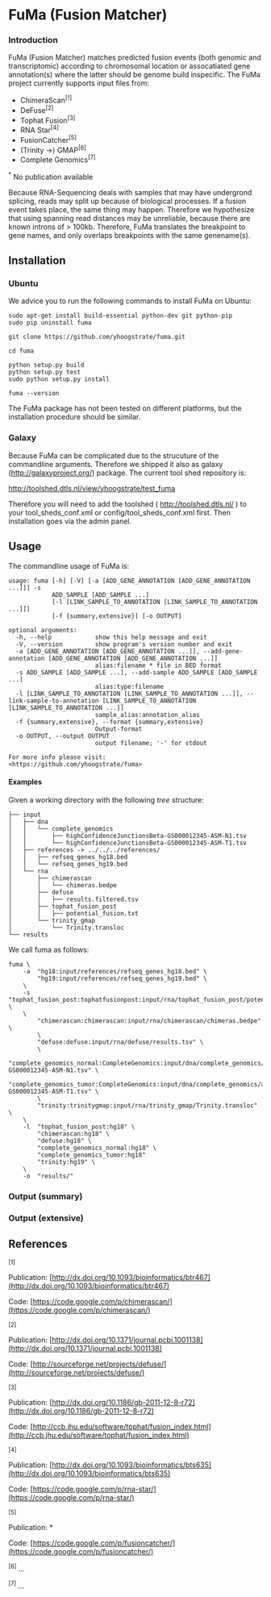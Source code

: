 # FuMa (Fusion Matcher) #

### Introduction ###

FuMa (Fusion Matcher) matches predicted fusion events (both genomic and transcriptomic) according to chromosomal location or assocatiated gene annotation(s) where the latter should be genome build inspecific.
The FuMa project currently supports input files from:

+	ChimeraScan<sup>[1]</sup>
+	DeFuse<sup>[2]</sup>
+	Tophat Fusion<sup>[3]</sup>
+	RNA Star<sup>[4]</sup>
+	FusionCatcher<sup>[5]</sup>
+	(Trinity ->) GMAP<sup>[6]</sup>
+	Complete Genomics<sup>[7]</sup>

<sup>*</sup> No publication available

Because RNA-Sequencing deals with samples that may have undergrond splicing, reads may split up because of biological processes. If a fusion event takes place, the same thing may happen. Therefore we hypothesize that using spanning read distances may be unreliable, because there are known introns of > 100kb. Therefore, FuMa translates the breakpoint to gene names, and only overlaps breakpoints with the same genename(s).


## Installation ##
### Ubuntu ###
We advice you to run the following commands to install FuMa on Ubuntu:

	sudo apt-get install build-essential python-dev git python-pip
	sudo pip uninstall fuma
	
	git clone https://github.com/yhoogstrate/fuma.git
	
	cd fuma
	
	python setup.py build
	python setup.py test
	sudo python setup.py install
	
	fuma --version

The FuMa package has not been tested on different platforms, but the installation procedure should be similar.

### Galaxy ###

Because FuMa can be complicated due to the strucuture of the commandline arguments.
Therefore we shipped it also as galaxy (http://galaxyproject.org/) package.
The current tool shed repository is: 

http://toolshed.dtls.nl/view/yhoogstrate/test_fuma

Therefore you will need to add the toolshed ( http://toolshed.dtls.nl/ ) to your tool_sheds_conf.xml or config/tool_sheds_conf.xml first.
Then installation goes via the admin panel.

## Usage ##
The commandline usage of FuMa is:

	usage: fuma [-h] [-V] [-a [ADD_GENE_ANNOTATION [ADD_GENE_ANNOTATION ...]]] -s
	            ADD_SAMPLE [ADD_SAMPLE ...]
	            [-l [LINK_SAMPLE_TO_ANNOTATION [LINK_SAMPLE_TO_ANNOTATION ...]]]
	            [-f {summary,extensive}] [-o OUTPUT]
	
	optional arguments:
	  -h, --help            show this help message and exit
	  -V, --version         show program's version number and exit
	  -a [ADD_GENE_ANNOTATION [ADD_GENE_ANNOTATION ...]], --add-gene-annotation [ADD_GENE_ANNOTATION [ADD_GENE_ANNOTATION ...]]
	                        alias:filename * file in BED format
	  -s ADD_SAMPLE [ADD_SAMPLE ...], --add-sample ADD_SAMPLE [ADD_SAMPLE ...]
	                        alias:type:filename
	  -l [LINK_SAMPLE_TO_ANNOTATION [LINK_SAMPLE_TO_ANNOTATION ...]], --link-sample-to-annotation [LINK_SAMPLE_TO_ANNOTATION [LINK_SAMPLE_TO_ANNOTATION ...]]
	                        sample_alias:annotation_alias
	  -f {summary,extensive}, --format {summary,extensive}
	                        Output-format
	  -o OUTPUT, --output OUTPUT
	                        output filename; '-' for stdout
	
	For more info please visit:
	<https://github.com/yhoogstrate/fuma>


#### Examples ####
Given a working directory with the following _tree_ structure:

	├── input
	│   ├── dna
	│   │   └── complete_genomics
	│   │       ├── highConfidenceJunctionsBeta-GS000012345-ASM-N1.tsv
	│   │       └── highConfidenceJunctionsBeta-GS000012345-ASM-T1.tsv
	│   ├── references -> ../../../references/
	│   │   ├── refseq_genes_hg18.bed
	│   │   └── refseq_genes_hg19.bed
	│   └── rna
	│       ├── chimerascan
	│       │   └── chimeras.bedpe
	│       ├── defuse
	│       │   ├── results.filtered.tsv
	│       ├── tophat_fusion_post
	│       │   ├── potential_fusion.txt
	│       └── trinity_gmap
	│           └── Trinity.transloc
	└── results

We call fuma as follows:

	fuma \
	    -a  "hg18:input/references/refseq_genes_hg18.bed" \
	        "hg19:input/references/refseq_genes_hg19.bed" \
	    \
	    -s  "tophat_fusion_post:tophatfusionpost:input/rna/tophat_fusion_post/potential_fusion.txt" \
	    \
	        "chimerascan:chimerascan:input/rna/chimerascan/chimeras.bedpe" \
	        \
	        "defuse:defuse:input/rna/defuse/results.tsv" \
	        \
	        "complete_genomics_normal:CompleteGenomics:input/dna/complete_genomics/allJunctionsBeta-GS000012345-ASM-N1.tsv" \
	        "complete_genomics_tumor:CompleteGenomics:input/dna/complete_genomics/allJunctionsBeta-GS000012345-ASM-T1.tsv" \
	        \
	        "trinity:trinitygmap:input/rna/trinity_gmap/Trinity.transloc" \
	    \
	    -l  "tophat_fusion_post:hg18" \
	        "chimerascan:hg18" \
	        "defuse:hg18" \
	        "complete_genomics_normal:hg18" \
	        "complete_genomics_tumor:hg18" 
	        "trinity:hg19" \
	    \
	    -o  "results/"

### Output (summary) ###

### Output (extensive) ###

## References ##
<sup>[1]</sup> 

Publication: [http://dx.doi.org/10.1093/bioinformatics/btr467](http://dx.doi.org/10.1093/bioinformatics/btr467)

Code: [https://code.google.com/p/chimerascan/](https://code.google.com/p/chimerascan/)

<sup>[2]</sup>

Publication: [http://dx.doi.org/10.1371/journal.pcbi.1001138](http://dx.doi.org/10.1371/journal.pcbi.1001138)

Code: [http://sourceforge.net/projects/defuse/](http://sourceforge.net/projects/defuse/)

<sup>[3]</sup>

Publication: [http://dx.doi.org/10.1186/gb-2011-12-8-r72](http://dx.doi.org/10.1186/gb-2011-12-8-r72)

Code: [http://ccb.jhu.edu/software/tophat/fusion_index.html](http://ccb.jhu.edu/software/tophat/fusion_index.html)

<sup>[4]</sup>

Publication: [http://dx.doi.org/10.1093/bioinformatics/bts635](http://dx.doi.org/10.1093/bioinformatics/bts635)

Code: [https://code.google.com/p/rna-star/](https://code.google.com/p/rna-star/)

<sup>[5]</sup>

Publication: *

Code: [https://code.google.com/p/fusioncatcher/](https://code.google.com/p/fusioncatcher/)

<sup>[6]</sup> ...

<sup>[7]</sup> ...
